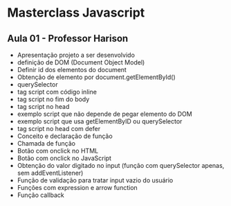 # Masterclass Javascript
## Aula 01 - Professor Harison

- Apresentação projeto a ser desenvolvido
- definição de DOM (Document Object Model)
- Definir id dos elementos do document
- Obtenção de elemento por document.getElementById()
- querySelector
- tag script com código inline
- tag script no fim do body
- tag script no head
- exemplo script que não depende de pegar elemento do DOM
- exemplo script que usa getElementByID ou querySelector
- tag script no head com defer
- Conceito e declaração de função
- Chamada de função
- Botão com onclick no HTML
- Botão com onclick no JavaScript
- Obtenção do valor digitado no input (função com querySelector apenas, sem addEventListener)
- Função de validação para tratar input vazio do usuário
- Funções com expression e arrow function
- Função callback